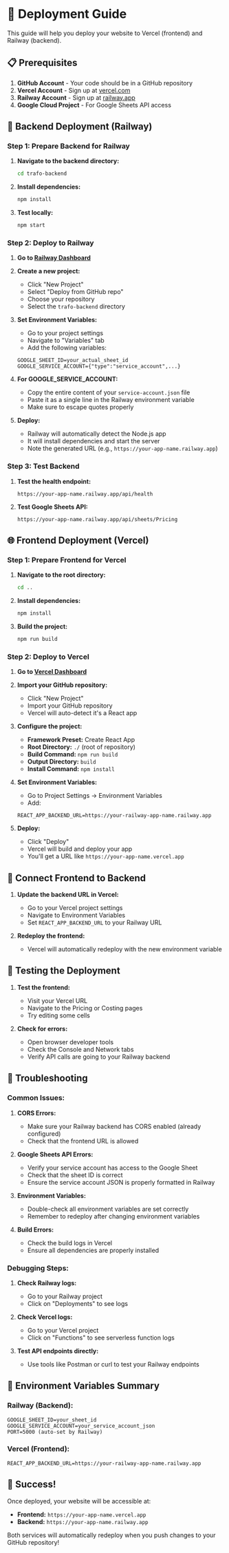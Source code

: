 # 🚀 Deployment Guide

This guide will help you deploy your website to Vercel (frontend) and Railway (backend).

## 📋 Prerequisites

1. **GitHub Account** - Your code should be in a GitHub repository
2. **Vercel Account** - Sign up at [vercel.com](https://vercel.com)
3. **Railway Account** - Sign up at [railway.app](https://railway.app)
4. **Google Cloud Project** - For Google Sheets API access

## 🔧 Backend Deployment (Railway)

### Step 1: Prepare Backend for Railway

1. **Navigate to the backend directory:**
   ```bash
   cd trafo-backend
   ```

2. **Install dependencies:**
   ```bash
   npm install
   ```

3. **Test locally:**
   ```bash
   npm start
   ```

### Step 2: Deploy to Railway

1. **Go to [Railway Dashboard](https://railway.app/dashboard)**

2. **Create a new project:**
   - Click "New Project"
   - Select "Deploy from GitHub repo"
   - Choose your repository
   - Select the `trafo-backend` directory

3. **Set Environment Variables:**
   - Go to your project settings
   - Navigate to "Variables" tab
   - Add the following variables:

   ```
   GOOGLE_SHEET_ID=your_actual_sheet_id
   GOOGLE_SERVICE_ACCOUNT={"type":"service_account",...}
   ```

4. **For GOOGLE_SERVICE_ACCOUNT:**
   - Copy the entire content of your `service-account.json` file
   - Paste it as a single line in the Railway environment variable
   - Make sure to escape quotes properly

5. **Deploy:**
   - Railway will automatically detect the Node.js app
   - It will install dependencies and start the server
   - Note the generated URL (e.g., `https://your-app-name.railway.app`)

### Step 3: Test Backend

1. **Test the health endpoint:**
   ```
   https://your-app-name.railway.app/api/health
   ```

2. **Test Google Sheets API:**
   ```
   https://your-app-name.railway.app/api/sheets/Pricing
   ```

## 🌐 Frontend Deployment (Vercel)

### Step 1: Prepare Frontend for Vercel

1. **Navigate to the root directory:**
   ```bash
   cd ..
   ```

2. **Install dependencies:**
   ```bash
   npm install
   ```

3. **Build the project:**
   ```bash
   npm run build
   ```

### Step 2: Deploy to Vercel

1. **Go to [Vercel Dashboard](https://vercel.com/dashboard)**

2. **Import your GitHub repository:**
   - Click "New Project"
   - Import your GitHub repository
   - Vercel will auto-detect it's a React app

3. **Configure the project:**
   - **Framework Preset:** Create React App
   - **Root Directory:** `./` (root of repository)
   - **Build Command:** `npm run build`
   - **Output Directory:** `build`
   - **Install Command:** `npm install`

4. **Set Environment Variables:**
   - Go to Project Settings → Environment Variables
   - Add:
   ```
   REACT_APP_BACKEND_URL=https://your-railway-app-name.railway.app
   ```

5. **Deploy:**
   - Click "Deploy"
   - Vercel will build and deploy your app
   - You'll get a URL like `https://your-app-name.vercel.app`

## 🔗 Connect Frontend to Backend

1. **Update the backend URL in Vercel:**
   - Go to your Vercel project settings
   - Navigate to Environment Variables
   - Set `REACT_APP_BACKEND_URL` to your Railway URL

2. **Redeploy the frontend:**
   - Vercel will automatically redeploy with the new environment variable

## 🧪 Testing the Deployment

1. **Test the frontend:**
   - Visit your Vercel URL
   - Navigate to the Pricing or Costing pages
   - Try editing some cells

2. **Check for errors:**
   - Open browser developer tools
   - Check the Console and Network tabs
   - Verify API calls are going to your Railway backend

## 🔧 Troubleshooting

### Common Issues:

1. **CORS Errors:**
   - Make sure your Railway backend has CORS enabled (already configured)
   - Check that the frontend URL is allowed

2. **Google Sheets API Errors:**
   - Verify your service account has access to the Google Sheet
   - Check that the sheet ID is correct
   - Ensure the service account JSON is properly formatted in Railway

3. **Environment Variables:**
   - Double-check all environment variables are set correctly
   - Remember to redeploy after changing environment variables

4. **Build Errors:**
   - Check the build logs in Vercel
   - Ensure all dependencies are properly installed

### Debugging Steps:

1. **Check Railway logs:**
   - Go to your Railway project
   - Click on "Deployments" to see logs

2. **Check Vercel logs:**
   - Go to your Vercel project
   - Click on "Functions" to see serverless function logs

3. **Test API endpoints directly:**
   - Use tools like Postman or curl to test your Railway endpoints

## 📝 Environment Variables Summary

### Railway (Backend):
```
GOOGLE_SHEET_ID=your_sheet_id
GOOGLE_SERVICE_ACCOUNT=your_service_account_json
PORT=5000 (auto-set by Railway)
```

### Vercel (Frontend):
```
REACT_APP_BACKEND_URL=https://your-railway-app-name.railway.app
```

## 🎉 Success!

Once deployed, your website will be accessible at:
- **Frontend:** `https://your-app-name.vercel.app`
- **Backend:** `https://your-app-name.railway.app`

Both services will automatically redeploy when you push changes to your GitHub repository! 